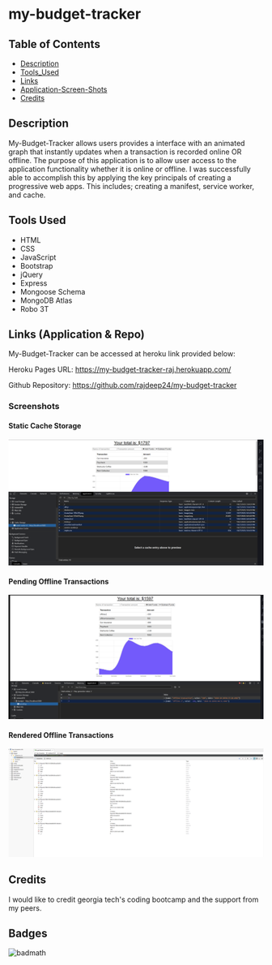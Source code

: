 # my-budget-tracker

## Table of Contents

- [Description](#Description)
- [Tools_Used](#Tools_Used)
- [Links](#Links)
- [Application-Screen-Shots](#Application-Screen-Shots)
- [Credits](#Credits)

## Description

My-Budget-Tracker allows users provides a interface with an animated graph that instantly updates when a transaction is recorded online OR offline. The purpose of this application is to allow user access to the application functionality whether it is online or offline. I was successfully able to accomplish this by applying the key principals of creating a progressive web apps. This includes; creating a manifest, service worker, and cache.

## Tools Used

- HTML
- CSS
- JavaScript
- Bootstrap
- jQuery
- Express
- Mongoose Schema
- MongoDB Atlas
- Robo 3T

## Links (Application & Repo)

My-Budget-Tracker can be accessed at heroku link provided below:

Heroku Pages URL: <https://my-budget-tracker-raj.herokuapp.com/>

Github Repository: <https://github.com/rajdeep24/my-budget-tracker>

### Screenshots

#### Static Cache Storage

![ Home Page](./public/images/static_cache_storage.PNG)

#### Pending Offline Transactions

![Add Exercise](./public/images/pending_offline_transactions.PNG)

#### Rendered Offline Transactions

![Dashboard](./public/images/rendered_offline_transactions_db.PNG)

## Credits

I would like to credit georgia tech's coding bootcamp and the support from my peers.

## Badges

![badmath](https://img.shields.io/website?down_color=yellow&down_message=Ofline&up_color=Blue&up_message=Online&url=https%3A%2F%2Fimg.shields.io%2Fwebsite%2FPROTOCOL%2FURLREST.svg.)

